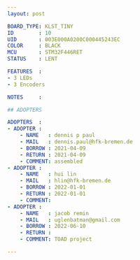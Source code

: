 ```yaml
---
layout: post

BOARD_TYPE: KLST_TINY
ID        : 10
UID       : 003E000A0200C000445243EC
COLOR     : BLACK
MCU       : STM32F446RET
STATUS    : LENT

FEATURES  :
- 3 LEDs
- 3 Encoders

NOTES     :

## ADOPTERS

ADOPTERS  :
- ADOPTER :
    - NAME   : dennis p paul
    - MAIL   : dennis.paul@hfk-bremen.de
    - BORROW : 2021-04-09
    - RETURN : 2021-04-09
    - COMMENT: assembled
- ADOPTER :
    - NAME   : hui lin
    - MAIL   : hlin@hfk-bremen.de
    - BORROW : 2022-01-01
    - RETURN : 2022-01-01
    - COMMENT:
- ADOPTER :
    - NAME   : jacob remin
    - MAIL   : uglenbatman@gmail.com
    - BORROW : 2022-06-10
    - RETURN : 
    - COMMENT: TOAD project

---
```

